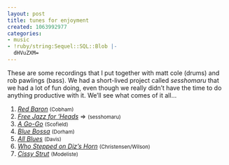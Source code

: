 ```yaml
---
layout: post
title: tunes for enjoyment
created: 1063992977
categories:
- music
- !ruby/string:Sequel::SQL::Blob |-
  dHVuZXM=
---
```

<p><P>These are some recordings that I put together with matt cole (drums) and rob pawlings (bass). We had a short-lived project called <i>sesshomaru</i> that we had a lot of fun doing, even though we really didn&#8217;t have the time to do anything productive with it. We&#8217;ll see what comes of it all&#8230;</P></p>

<ol>
    <li><a HREF="http://music.bubblehouse.org.s3-website-us-east-1.amazonaws.com/music/sesshomaru/redbaron.mp3"><i>Red Baron</i></a> <small>(Cobham)</small></li>
    <li><a HREF="http://music.bubblehouse.org.s3-website-us-east-1.amazonaws.com/music/sesshomaru/freejazz.mp3"><i>Free Jazz for &#8216;Heads</i></a> =&gt;  <small>(sesshomaru)</small></li>
    <li><a HREF="http://music.bubblehouse.org.s3-website-us-east-1.amazonaws.com/music/sesshomaru/agogo.mp3"><i>A Go-Go</i></a> <small>(Scofield)</small></li>
    <li><a HREF="http://music.bubblehouse.org.s3-website-us-east-1.amazonaws.com/music/sesshomaru/bluebossa.mp3"><i>Blue Bossa</i></a> <small>(Dorham)</small></li>
    <li><a HREF="http://music.bubblehouse.org.s3-website-us-east-1.amazonaws.com/music/sesshomaru/allblues.mp3"><i>All Blues</i></a> <small>(Davis)</small></li>
    <li><a HREF="http://music.bubblehouse.org.s3-website-us-east-1.amazonaws.com/music/sesshomaru/dizshorn.mp3"><i>Who Stepped on Diz&#8217;s Horn</i></a> <small>(Christensen/Wilson)</small></li>
    <li><a HREF="http://music.bubblehouse.org.s3-website-us-east-1.amazonaws.com/music/sesshomaru/cissystrut.mp3"><i>Cissy Strut</i></a> <small>(Modeliste)</small></li>
</ol>
